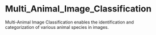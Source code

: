 # Multi_Animal_Image_Classification
 Multi-Animal Image Classification enables the identification and categorization of various animal species in images.
